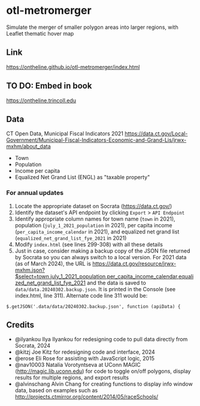 # otl-metromerger
Simulate the merger of smaller polygon areas into larger regions, with Leaflet thematic hover map

## Link
https://ontheline.github.io/otl-metromerger/index.html

## TO DO: Embed in book
https://ontheline.trincoll.edu

## Data
CT Open Data, Municipal Fiscal Indicators 2021 https://data.ct.gov/Local-Government/Municipal-Fiscal-Indicators-Economic-and-Grand-Lis/jrwx-mxhm/about_data
  - Town
  - Population
  - Income per capita
  - Equalized Net Grand List (ENGL) as "taxable property"

### For annual updates
1. Locate the appropriate dataset on Socrata (https://data.ct.gov/)
1. Identify the dataset's API endpoint by clicking `Export` > `API Endpoint`
1. Identify appropriate column names for town name (`town` in 2021), population (`july_1_2021_population` in 2021), per capita income (`per_capita_income_calendar` in 2021), and equalized net grand list (`equalized_net_grand_list_fye_2021` in 2021)
1. Modify `index.html` (see lines 299-308) with all these details
1. Just in case, consider making a backup copy of the JSON file returned by Socrata so you can always switch to a local version. For 2021 data (as of March 2024), the URL is https://data.ct.gov/resource/jrwx-mxhm.json?$select=town,july_1_2021_population,per_capita_income_calendar,equalized_net_grand_list_fye_2021 and the data is saved to `data/data.20240302.backup.json`. It is printed in the Console (see index.html, line 311). Alternate code line 311 would be:
```
$.getJSON('.data/data/20240302.backup.json', function (apiData) {
```

## Credits
- @ilyankou Ilya Ilyankou for redesigning code to pull data directly from Socrata, 2024
- @kitzj Joe Kitz for redesigning code and interface, 2024
- @erose Eli Rose for assisting with JavaScript logic, 2015
- @nav10003 Natalia Vorotyntseva at UConn MAGIC (http://magic.lib.uconn.edu) for code to toggle on/off polygons, display results for multiple regions, and export results
- @alvinschang Alvin Chang for creating functions to display info window data, based on examples such as http://projects.ctmirror.org/content/2014/05/raceSchools/
